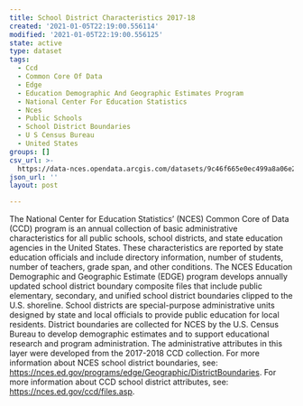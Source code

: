 ```yaml
---
title: School District Characteristics 2017-18
created: '2021-01-05T22:19:00.556114'
modified: '2021-01-05T22:19:00.556125'
state: active
type: dataset
tags:
  - Ccd
  - Common Core Of Data
  - Edge
  - Education Demographic And Geographic Estimates Program
  - National Center For Education Statistics
  - Nces
  - Public Schools
  - School District Boundaries
  - U S Census Bureau
  - United States
groups: []
csv_url: >-
  https://data-nces.opendata.arcgis.com/datasets/9c46f665e0ec499a8a06e2f31f5831fd_0.csv?outSR=%7B%22latestWkid%22%3A4269%2C%22wkid%22%3A4269%7D
json_url: ''
layout: post

---
```

<p><p>The National Center for Education Statistics’ (NCES) Common
Core of Data (CCD) program is an annual collection of basic administrative
characteristics for all public schools, school districts, and state education
agencies in the United States. These characteristics are reported by state
education officials and include directory information, number of students,
number of teachers, grade span, and other conditions. The NCES Education
Demographic and Geographic Estimate (EDGE) program develops annually updated
school district boundary composite files that include public elementary,
secondary, and unified school district boundaries clipped to the U.S.
shoreline. School districts are special-purpose administrative units designed
by state and local officials to provide public education for local residents.
District boundaries are collected for NCES by the U.S. Census Bureau to develop
demographic estimates and to support educational research and program
administration. The administrative attributes in this layer were developed from
the 2017-2018 CCD collection. For more information about NCES school district
boundaries, see: <a href='https://nces.ed.gov/programs/edge/Geographic/DistrictBoundaries' rel='nofollow ugc'>https://nces.ed.gov/programs/edge/Geographic/DistrictBoundaries</a>.
For more information about CCD school district attributes, see: <a href='https://nces.ed.gov/ccd/files.asp' rel='nofollow ugc'>https://nces.ed.gov/ccd/files.asp</a>.</p></p>
